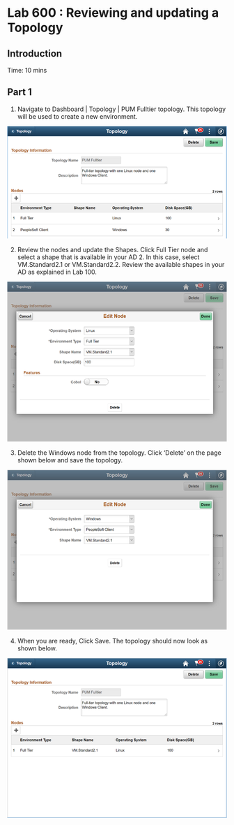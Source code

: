 # Lab 600 : Reviewing and updating a Topology

## Introduction
Time: 10 mins

## Part 1

1.	Navigate to Dashboard | Topology | PUM Fulltier topology. This topology will be used to create a new environment. 

![](./images/1.png "")

2.	Review the nodes and update the Shapes.  Click Full Tier node and select a shape that is available in your AD 2. 
In this case, select VM.Standard2.1 or VM.Standard2.2. 
Review the available shapes in your AD as explained in Lab 100.

![](./images/2.png "")

3.	Delete the Windows node from the topology. Click ‘Delete’ on the page shown below and save the topology. 

![](./images/3.png "")

4.	When you are ready, Click Save. The topology should now look as shown below.

![](./images/4.png "")

